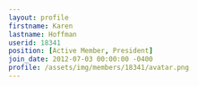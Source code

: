 ```yaml
---
layout: profile
firstname: Karen
lastname: Hoffman
userid: 18341
position: [Active Member, President]
join_date: 2012-07-03 00:00:00 -0400
profile: /assets/img/members/18341/avatar.png
---
```

